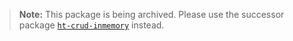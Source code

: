 > **Note:** This package is being archived. Please use the successor package [`ht-crud-inmemory`](https://github.com/headlines-toolkit/ht-crud-inmemory) instead.
